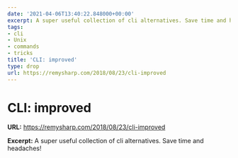 ```yaml
---
date: '2021-04-06T13:40:22.848000+00:00'
excerpt: A super useful collection of cli alternatives. Save time and headaches!
tags:
- cli
- Unix
- commands
- tricks
title: 'CLI: improved'
type: drop
url: https://remysharp.com/2018/08/23/cli-improved
---
```


# CLI: improved

**URL:** https://remysharp.com/2018/08/23/cli-improved

**Excerpt:** A super useful collection of cli alternatives. Save time and headaches!

